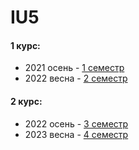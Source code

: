 # IU5
#### 1 курс:
- 2021 осень - [1 семестр](https://github.com/DimaPermyakov/IU5/tree/main/Term-1)<br>
- 2022 весна - [2 семестр](https://github.com/DimaPermyakov/IU5/tree/main/Term-2)
#### 2 курс:
- 2022 осень - [3 семестр](https://github.com/DimaPermyakov/IU5/tree/main/Term-3)
- 2023 весна - [4 семестр](https://github.com/DimaPermyakov/IU5/tree/main/Term-4)
